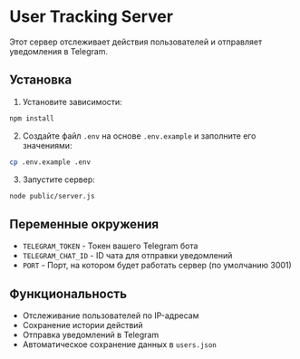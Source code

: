 # User Tracking Server

Этот сервер отслеживает действия пользователей и отправляет уведомления в Telegram.

## Установка

1. Установите зависимости:
```bash
npm install
```

2. Создайте файл `.env` на основе `.env.example` и заполните его значениями:
```bash
cp .env.example .env
```

3. Запустите сервер:
```bash
node public/server.js
```

## Переменные окружения

- `TELEGRAM_TOKEN` - Токен вашего Telegram бота
- `TELEGRAM_CHAT_ID` - ID чата для отправки уведомлений
- `PORT` - Порт, на котором будет работать сервер (по умолчанию 3001)

## Функциональность

- Отслеживание пользователей по IP-адресам
- Сохранение истории действий
- Отправка уведомлений в Telegram
- Автоматическое сохранение данных в `users.json`
